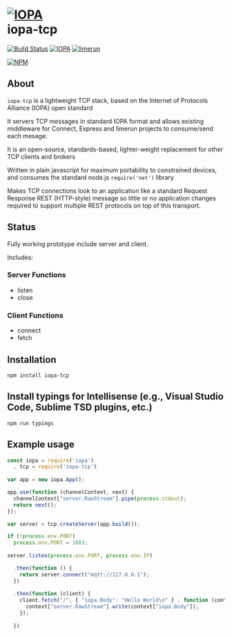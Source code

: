 # [![IOPA](http://iopa.io/iopa.png)](http://iopa.io)<br> iopa-tcp 

[![Build Status](https://api.shippable.com/projects/55986ca7edd7f2c05258f2e6/badge?branchName=master)](https://app.shippable.com/projects/55986ca7edd7f2c05258f2e6) 
[![IOPA](https://img.shields.io/badge/iopa-middleware-99cc33.svg?style=flat-square)](http://iopa.io)
[![limerun](https://img.shields.io/badge/limerun-certified-3399cc.svg?style=flat-square)](https://nodei.co/npm/limerun/)

[![NPM](https://nodei.co/npm/iopa-tcp.png?downloads=true)](https://nodei.co/npm/iopa-tcp/)

## About
`iopa-tcp` is a lightweight TCP stack, based on the Internet of Protocols Alliance (IOPA) open standard  

It servers TCP messages in standard IOPA format and allows existing middleware for Connect, Express and limerun projects to consume/send each mesage.

It is an open-source, standards-based, lighter-weight replacement for other TCP clients and brokers 

Written in plain javascript for maximum portability to constrained devices, and consumes the standard node.js `require('net')` library

Makes TCP connections look to an application like a standard Request Response REST (HTTP-style) message so little or no application changes required to support multiple REST protocols on top of this transport.

## Status

Fully working prototype include server and client.

Includes:

### Server Functions

  * listen
  * close
  
### Client Functions
  * connect
  * fetch
  
## Installation

    npm install iopa-tcp
    
## Install typings for Intellisense (e.g., Visual Studio Code, Sublime TSD plugins, etc.)

    npm run typings

## Example usage

```js
const iopa = require('iopa')
  , tcp = require('iopa-tcp')
 
var app = new iopa.App();

app.use(function (channelContext, next) {
  channelContext["server.RawStream"].pipe(process.stdout);
  return next();
});

var server = tcp.createServer(app.build());

if (!process.env.PORT)
  process.env.PORT = 1883;
  
server.listen(process.env.PORT, process.env.IP)

  .then(function () {
    return server.connect("mqtt://127.0.0.1");
  })
  
  .then(function (client) {
    client.fetch("/", { "iopa.Body": "Hello World\n" } , function (context) 
      context["server.RawStream"].write(context["iopa.Body"]);
    });
    
  })
 ```
 